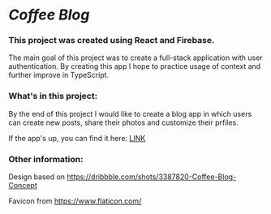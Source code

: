 
# _Coffee Blog_

### This project was created using **React** and Firebase.
The main goal of this project was to create a full-stack application with user authentication.
By creating this app I hope to practice usage of context and further improve in TypeScript.

### What's in this project:
By the end of this project I would like to create a blog app in which users can create new posts, share their photos and customize their prfiles.

If the app's up, you can find it here: [LINK]

### Other information:
Design based on https://dribbble.com/shots/3387820-Coffee-Blog-Concept

Favicon from https://www.flaticon.com/



[LINK]: /
